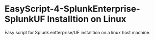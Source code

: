 # EasyScript-4-SplunkEnterprise-SplunkUF Installtion on Linux
Easy script for Splunk entterprise/UF installtion on a linux host machine.
